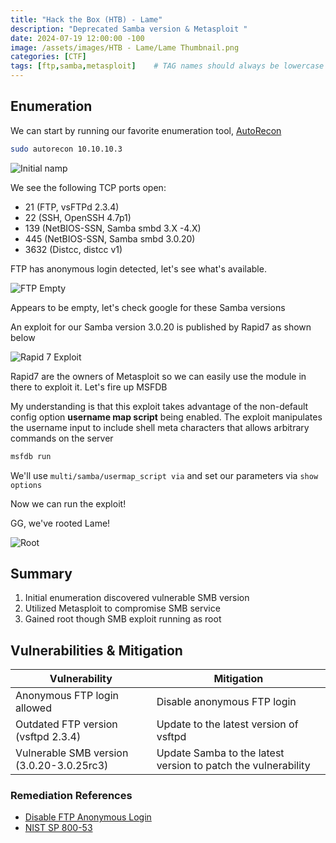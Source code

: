 ```yaml
--- 
title: "Hack the Box (HTB) - Lame"
description: "Deprecated Samba version & Metasploit "
date: 2024-07-19 12:00:00 -100
image: /assets/images/HTB - Lame/Lame Thumbnail.png
categories: [CTF]
tags: [ftp,samba,metasploit]    # TAG names should always be lowercase
---
```


## Enumeration

We can start by running our favorite enumeration tool, [AutoRecon](https://github.com/Tib3rius/AutoRecon)

```bash
sudo autorecon 10.10.10.3
```

![Initial namp](/assets/images/HTB%20-%20Lame/Lame%20Nmap.png)

We see the following TCP ports open:

- 21 (FTP, vsFTPd 2.3.4)
- 22 (SSH, OpenSSH 4.7p1)
- 139 (NetBIOS-SSN, Samba smbd 3.X -4.X)
- 445 (NetBIOS-SSN, Samba smbd 3.0.20)
- 3632 (Distcc, distcc v1)

FTP has anonymous login detected, let's see what's available.

![FTP Empty](/assets/images/HTB%20-%20Lame/FTP%20Empty.png)

Appears to be empty, let's check google for these Samba versions

An exploit for our Samba version 3.0.20 is published by Rapid7 as shown below

![Rapid 7 Exploit](/assets/images/HTB%20-%20Lame/Rapid%207.png)

Rapid7 are the owners of Metasploit so we can easily use the module in there to exploit it. Let's fire up MSFDB

My understanding is that this exploit takes advantage of the non-default config option **username map script** being enabled. The exploit manipulates the username input to include shell meta characters that allows arbitrary commands on the server

```bash
msfdb run
```

We'll use  `multi/samba/usermap_script via` and set our parameters via  `show options`

Now we can run the exploit!

GG, we've rooted Lame!

![Root](/assets/images/HTB%20-%20Lame/Root%20lame.png)

## Summary

1. Initial enumeration discovered vulnerable SMB version
2. Utilized Metasploit to compromise SMB service
3. Gained root though SMB exploit running as root

## Vulnerabilities & Mitigation

| Vulnerability     | Mitigation            |
|-------------------|-----------------------|
| Anonymous FTP login allowed  | Disable anonymous FTP login |
|Outdated FTP version (vsftpd 2.3.4)|Update to the latest version of vsftpd|
|  Vulnerable SMB version (3.0.20-3.0.25rc3) | Update Samba to the latest version to patch the vulnerability

### Remediation References

- [Disable FTP Anonymous Login](https://learn.microsoft.com/en-us/iis/configuration/system.applicationhost/sites/site/ftpserver/security/authentication/anonymousauthentication)
- [NIST SP 800-53](https://nvlpubs.nist.gov/nistpubs/SpecialPublications/NIST.SP.800-53r5.pdf)
